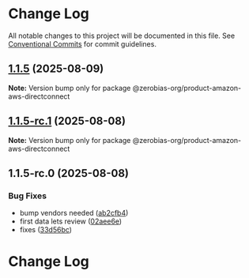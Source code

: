 # Change Log

All notable changes to this project will be documented in this file.
See [Conventional Commits](https://conventionalcommits.org) for commit guidelines.

## [1.1.5](https://github.com/zerobias-org/product/compare/@zerobias-org/product-amazon-aws-directconnect@1.1.5-rc.1...@zerobias-org/product-amazon-aws-directconnect@1.1.5) (2025-08-09)

**Note:** Version bump only for package @zerobias-org/product-amazon-aws-directconnect





## [1.1.5-rc.1](https://github.com/zerobias-org/product/compare/@zerobias-org/product-amazon-aws-directconnect@1.1.5-rc.0...@zerobias-org/product-amazon-aws-directconnect@1.1.5-rc.1) (2025-08-08)

**Note:** Version bump only for package @zerobias-org/product-amazon-aws-directconnect





## 1.1.5-rc.0 (2025-08-08)


### Bug Fixes

* bump vendors needed ([ab2cfb4](https://github.com/zerobias-org/product/commit/ab2cfb4a9cf2e3008e08b068f98011fec096c932))
* first data lets review ([02aee6e](https://github.com/zerobias-org/product/commit/02aee6e8c4f11675de7c63a00f4c8254a67a4dd7))
* fixes ([33d56bc](https://github.com/zerobias-org/product/commit/33d56bcaedf3fa5e3939a33c0fb57eda53539d05))





# Change Log
